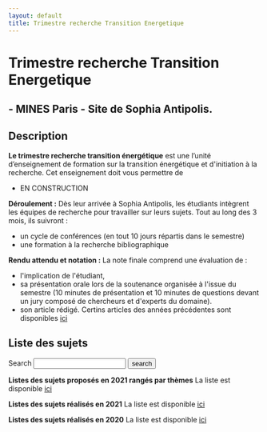 ```yaml
---
layout: default
title: Trimestre recherche Transition Energetique
---
```


# Trimestre recherche Transition Energetique

## - MINES Paris - Site de Sophia Antipolis.

## Description

**Le trimestre recherche transition énergétique** est une l’unité d’enseignement de formation sur la transition énergétique et d'initiation à la recherche. Cet enseignement doit vous permettre de
*	EN CONSTRUCTION

**Déroulement :** Dès leur arrivée à Sophia Antipolis, les étudiants intègrent les équipes de recherche pour travailler sur leurs sujets. Tout au long des 3 mois, ils suivront :
 * un cycle de conférences (en tout 10 jours répartis dans le semestre)
 * une formation à la recherche bibliographique

**Rendu attendu et notation :** La note finale comprend une évaluation de :
* l'implication de l'étudiant,
* sa présentation orale lors de la soutenance organisée à l'issue du semestre (10 minutes de présentation et 10 minutes de questions devant un jury composé de chercheurs et d'experts du domaine).  
* son article rédigé. Certins articles des années précédentes sont disponibles [ici](https://robingirard.github.io/MINES-trimestre-recherche-transition-energetique/Past/2021/ListeProjets.html)

## Liste des sujets

<form action="/search.html" method="get">
  <label for="search-box">Search</label>
  <input type="text" id="search-box" name="query">
  <input type="submit" value="search">
</form>

**Listes des sujets proposés en 2021 rangés par thèmes**
La liste est disponible [ici](https://robingirard.github.io/MINES-trimestre-recherche-transition-energetique/ListeSujets/ListeProjets.html)

**Listes des sujets réalisés en 2021**
La liste est disponible [ici](https://robingirard.github.io/MINES-trimestre-recherche-transition-energetique/Past/2021/ListeProjets.html)

**Listes des sujets réalisés en 2020**
La liste est disponible [ici](https://robingirard.github.io/MINES-trimestre-recherche-transition-energetique/Past/2020/ListeProjets.html)
